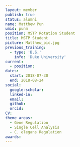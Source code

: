 ```yaml
---
layout: member
publish: true
status: alumni
name: Matthew Pun
umid: punm
position: MSTP Rotation Student
title: MSTP Student
picture: Matthew_pic.jpg
previous_training:
  - type: 'B.S.'
    info: 'Duke University'
current:
  - position:
dates:
  start: 2018-07-30
  end: 2018-08-24
social: 
  google-scholar: 
  linked-in: 
  email: 
  github:
  orcid:
CV: 
theme_areas:
  - Gene Regulation
  - Single Cell Analysis
  - C. elegans Regulation
awards:
---
```

